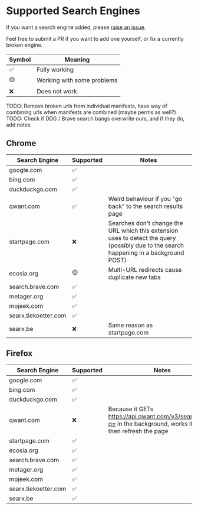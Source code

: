 # Supported Search Engines

If you want a search engine added, please [raise an issue](template).

Feel free to submit a PR if you want to add one yourself, or fix a currently broken engine.

Symbol | Meaning
---|---
✅ | Fully working
🟡 | Working with some problems
❌ | Does not work

TODO: Remove broken urls from individual manifests, have way of combining urls when manifests are combined (maybe perms as well?)
TODO: Check if DDG / Brave search bangs overwrite ours, and if they do, add notes

## Chrome

Search Engine | Supported | Notes
---|---|---
google.com | ✅ |
bing.com | ✅ |
duckduckgo.com | ✅ |
qwant.com | ✅ | Weird behaviour if you "go back" to the search results page
startpage.com | ❌ | Searches don't change the URL which this extension uses to detect the query (possibly due to the search happening in a background POST)
ecosia.org | 🟡 | Multi-URL redirects cause duplicate new tabs
search.brave.com | ✅ |
metager.org | ✅ |
mojeek.com | ✅ |
searx.tiekoetter.com | ✅ |
searx.be | ❌ | Same reason as startpage.com

## Firefox

Search Engine | Supported | Notes
---|---|---
google.com | ✅ |
bing.com | ✅ |
duckduckgo.com | ✅ |
qwant.com | ❌ | Because it GETs https://api.qwant.com/v3/search/web?q= in the background, works if you then refresh the page
startpage.com | ✅ |
ecosia.org | ✅ |
search.brave.com | ✅ |
metager.org | ✅ |
mojeek.com | ✅ |
searx.tiekoetter.com | ✅ |
searx.be | ✅ |
